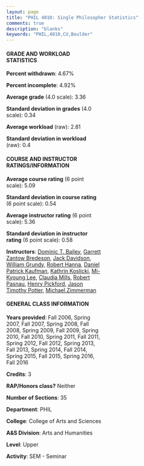 ```yaml
---
layout: page
title: "PHIL 4010: Single Philosopher Statistics"
comments: true
description: "blanks"
keywords: "PHIL,4010,CU,Boulder"
---
```

<head>
<script src="https://ajax.googleapis.com/ajax/libs/jquery/2.1.3/jquery.min.js"></script>
<script src="https://dl.dropboxusercontent.com/s/pc42nxpaw1ea4o9/highcharts.js?dl=0"></script>
<!-- <script src="../assets/js/highcharts.js"></script> -->
<style type="text/css">@font-face {
	font-family: "Bebas Neue";
	src: url(https://www.filehosting.org/file/details/544349/BebasNeue Regular.otf) format("opentype");
	}
	h1.Bebas { 
		font-family: "Bebas Neue", Verdana, Tahoma;
	}
</style>
</head>
<body>
	<div id="container" style="float: right; width: 45%; height: 88%; margin-left: 2.5%; margin-right: 2.5%;"></div>
	<script language="JavaScript">
		$(document).ready(function() {
		var chart = {type: 'column'};
		var title = {text: 'Grade Distribution'};
		var xAxis = {categories: ['A','B','C','D','F'],crosshair: true};
		var yAxis = {min: 0,title: {text: 'Percentage'}};
		var tooltip = {headerFormat: '<center><b><span style="font-size:20px">{point.key}</span></b></center>',
		               pointFormat: '<td style="padding:0"><b>{point.y:.1f}%</b></td>',
		               footerFormat: '</table>',shared: true,useHTML: true};
		var plotOptions = {column: {pointPadding: 0.0,borderWidth: 0}};  
		var credits = {enabled: false};var series= [{name: 'Percent',data: [57.76,33.32,4.19,0.37,4.35,]}];
		var json = {};
		json.chart = chart;
		json.title = title;
		json.tooltip = tooltip;
		json.xAxis = xAxis;
		json.yAxis = yAxis;  
		json.series = series;
		json.plotOptions = plotOptions;  
		json.credits = credits;
		$('#container').highcharts(json);
	});
	</script>
</body>
			   
#### GRADE AND WORKLOAD STATISTICS

**Percent withdrawn**: 4.67%

**Percent incomplete**: 4.92%

**Average grade** (4.0 scale): 3.36

**Standard deviation in grades** (4.0 scale): 0.34

**Average workload** (raw): 2.81

**Standard deviation in workload** (raw): 0.4

#### COURSE AND INSTRUCTOR RATINGS/INFORMATION

**Average course rating** (6 point scale): 5.09

**Standard deviation in course rating** (6 point scale): 0.54

**Average instructor rating** (6 point scale): 5.36

**Standard deviation in instructor rating** (6 point scale): 0.58

**Instructors**: <a href='../../instructors/Dominic_T._Bailey'>Dominic T. Bailey</a>, <a href='../../instructors/Garrett_Zantow_Bredeson'>Garrett Zantow Bredeson</a>, <a href='../../instructors/Jack_Davidson'>Jack Davidson</a>, <a href='../../instructors/William_Grundy'>William Grundy</a>, <a href='../../instructors/Robert_Hanna'>Robert Hanna</a>, <a href='../../instructors/Daniel_Patrick_Kaufman'>Daniel Patrick Kaufman</a>, <a href='../../instructors/Kathrin_Koslicki'>Kathrin Koslicki</a>, <a href='../../instructors/Mi-Kyoung_Lee'>Mi-Kyoung Lee</a>, <a href='../../instructors/Claudia_Mills'>Claudia Mills</a>, <a href='../../instructors/Robert_Pasnau'>Robert Pasnau</a>, <a href='../../instructors/Henry_Pickford'>Henry Pickford</a>, <a href='../../instructors/Jason_Timothy_Potter'>Jason Timothy Potter</a>, <a href='../../instructors/Michael_Zimmerman'>Michael Zimmerman</a>

#### GENERAL CLASS INFORMATION

**Years provided**: Fall 2006, Spring 2007, Fall 2007, Spring 2008, Fall 2008, Spring 2009, Fall 2009, Spring 2010, Fall 2010, Spring 2011, Fall 2011, Spring 2012, Fall 2012, Spring 2013, Fall 2013, Spring 2014, Fall 2014, Spring 2015, Fall 2015, Spring 2016, Fall 2016

**Credits**: 3

**RAP/Honors class?** Neither

**Number of Sections**: 35

**Department**: PHIL

**College**: College of Arts and Sciences

**A&S Division**: Arts and Humanities

**Level**: Upper

**Activity**: SEM - Seminar
